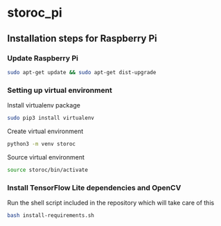 # storoc_pi
## Installation steps for Raspberry Pi

### Update Raspberry Pi

```bash
sudo apt-get update && sudo apt-get dist-upgrade
```

### Setting up virtual environment

Install virtualenv package

```bash
sudo pip3 install virtualenv
```

Create virtual environment

```bash
python3 -m venv storoc
```

Source virtual environment

```bash
source storoc/bin/activate
```

### Install TensorFlow Lite dependencies and OpenCV

Run the shell script included in the repository which will take care of this

```bash
bash install-requirements.sh
```





